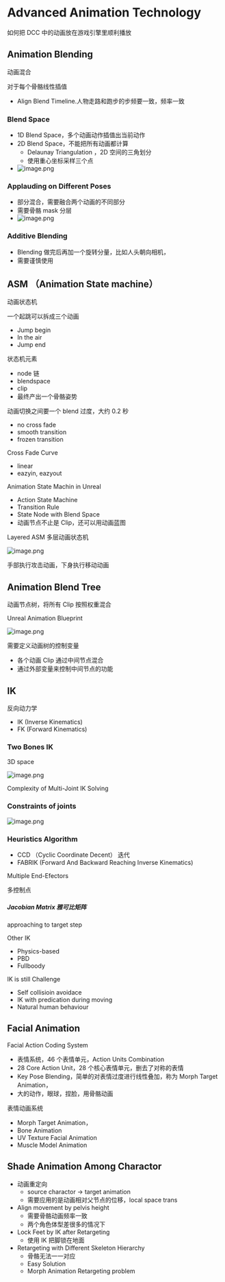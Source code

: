 # Advanced Animation Technology

如何把 DCC 中的动画放在游戏引擎里顺利播放

## Animation Blending

动画混合

对于每个骨骼线性插值

- Align Blend Timeline.人物走路和跑步的步频要一致，频率一致

### Blend Space

- 1D Blend Space，多个动画动作插值出当前动作
- 2D Blend Space，不能把所有动画都计算
  - Delaunay Triangulation ，2D 空间的三角划分
  - 使用重心坐标采样三个点
- ![image.png](image.png)

### Applauding on Different Poses

* 部分混合，需要融合两个动画的不同部分
* 需要骨骼 mask 分层
* ![image.png](image1.png)

### Additive Blending

* Blending 做完后再加一个旋转分量，比如人头朝向相机，
* 需要谨慎使用

## ASM （Animation State machine）

动画状态机

一个起跳可以拆成三个动画

- Jump begin
- In the air
- Jump end

状态机元素

- node 链
- blendspace
- clip
- 最终产出一个骨骼姿势

动画切换之间要一个 blend 过度，大约 0.2 秒

- no cross fade
- smooth transition
- frozen transition

Cross Fade Curve

- linear
- eazyin, eazyout

Animation State Machin in Unreal

- Action State Machine
- Transition Rule
- State Node with Blend Space
- 动画节点不止是 Clip，还可以用动画蓝图

Layered ASM 多层动画状态机

![image.png](image2.png)

手部执行攻击动画，下身执行移动动画

## Animation Blend Tree

动画节点树，将所有 Clip 按照权重混合

Unreal Animation Blueprint

![image.png](blue-print.png)

需要定义动画树的控制变量

- 各个动画 Clip 通过中间节点混合
- 通过外部变量来控制中间节点的功能

## IK

反向动力学

- IK (Inverse Kinematics)
- FK (Forward Kinematics)

### Two Bones IK

3D space

![image.png](two-bones-ik.png)

Complexity of Multi-Joint IK Solving

### Constraints of joints

![image.png](constraints-of-joints.png)

### Heuristics Algorithm

- CCD （Cyclic Coordinate Decent） 迭代
- FABRIK (Forward And Backward Reaching Inverse Kinematics)

Multiple End-Efectors

多控制点

##### Jacobian Matrix 雅可比矩阵

approaching to target step

Other IK

- Physics-based
- PBD
- Fullboody

IK is still Challenge

- Self collisioin avoidace
- IK with predication during moving
- Natural human behaviour

## Facial Animation

Facial Action Coding System

- 表情系统，46 个表情单元，Action Units Combination
- 28 Core Action Unit，28 个核心表情单元，删去了对称的表情
- Key Pose Blending，简单的对表情过度进行线性叠加，称为 Morph Target Animation，
- 大的动作，眼球，捏脸，用骨骼动画

表情动画系统

- Morph Target Animation，
- Bone Animation
- UV Texture Facial Animation
- Muscle Model Animation

## Shade Animation Among Charactor

- 动画重定向
  - source charactor -> target animation
  - 需要应用的是动画相对父节点的位移，local space trans
- Align movement by pelvis height
  - 需要骨骼动画频率一致
  - 两个角色体型差很多的情况下
- Lock Feet by IK after Retargeting
  - 使用 IK 把脚锁在地面
- Retargeting with Different Skeleton Hierarchy
  - 骨骼无法一一对应
  - Easy Solution
  - Morph Animation Retargeting problem
